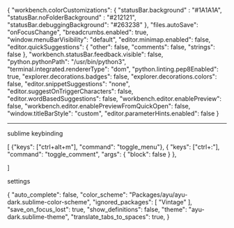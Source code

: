 {
    "workbench.colorCustomizations": { 
        "statusBar.background" : "#1A1A1A", 
        "statusBar.noFolderBackground" : "#212121", 
        "statusBar.debuggingBackground": "#263238"
    },
    "files.autoSave": "onFocusChange",
    "breadcrumbs.enabled": true,
    "window.menuBarVisibility": "default",
    "editor.minimap.enabled": false,
    "editor.quickSuggestions": {
        "other": false,
        "comments": false,
        "strings": false
    },
    "workbench.statusBar.feedback.visible": false,
    "python.pythonPath": "/usr/bin/python3",
    "terminal.integrated.rendererType": "dom",
    "python.linting.pep8Enabled": true,
    "explorer.decorations.badges": false,
    "explorer.decorations.colors": false,
    "editor.snippetSuggestions": "none",
    "editor.suggestOnTriggerCharacters": false,
    "editor.wordBasedSuggestions": false,
    "workbench.editor.enablePreview": false,
    "workbench.editor.enablePreviewFromQuickOpen": false,
    "window.titleBarStyle": "custom",
    "editor.parameterHints.enabled": false
}


____________________________________________________________________________
sublime keybinding

[
	{"keys": ["ctrl+alt+m"], "command": "toggle_menu"},
    { "keys": ["ctrl+:"], "command": "toggle_comment", "args": { "block": false } },

]

settings

{
	"auto_complete": false,
	"color_scheme": "Packages/ayu/ayu-dark.sublime-color-scheme",
	"ignored_packages":
	[
		"Vintage"
	],
	"save_on_focus_lost": true,
	"show_definitions": false,
	"theme": "ayu-dark.sublime-theme",
	"translate_tabs_to_spaces": true,
}


